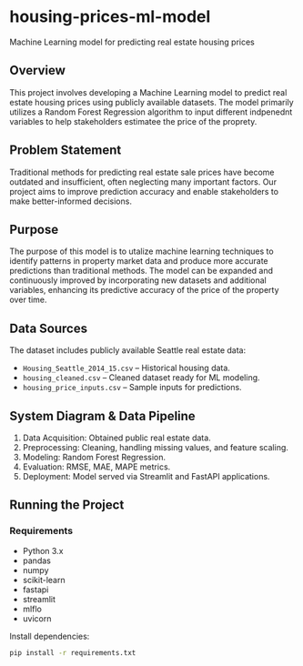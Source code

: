 # housing-prices-ml-model
Machine Learning model for predicting real estate housing prices

## Overview
This project involves developing a Machine Learning model to predict real estate housing prices using publicly available datasets. The model primarily utilizes a Random Forest Regression algorithm to input different indpenednt variables to help stakeholders estimatee the price of the proprety.

## Problem Statement
Traditional methods for predicting real estate sale prices have become outdated and insufficient, often neglecting many important factors. Our project aims to improve prediction accuracy and enable stakeholders to make better-informed decisions.

## Purpose
The purpose of this model is to utalize machine learning techniques to identify patterns in property market data and produce more accurate predictions than traditional methods. The model can be expanded and continuously improved by incorporating new datasets and additional variables, enhancing its predictive accuracy of the price of the property over time. 

## Data Sources
The dataset includes publicly available Seattle real estate data:
- `Housing_Seattle_2014_15.csv` – Historical housing data.
- `housing_cleaned.csv` – Cleaned dataset ready for ML modeling.
- `housing_price_inputs.csv` – Sample inputs for predictions.

## System Diagram & Data Pipeline
1. Data Acquisition: Obtained public real estate data.
2. Preprocessing: Cleaning, handling missing values, and feature scaling.
3. Modeling: Random Forest Regression.
4. Evaluation: RMSE, MAE, MAPE metrics.
5. Deployment: Model served via Streamlit and FastAPI applications.

## Running the Project

### Requirements
- Python 3.x
- pandas
- numpy
- scikit-learn
- fastapi
- streamlit
- mlflo
- uvicorn

Install dependencies:
```bash
pip install -r requirements.txt

